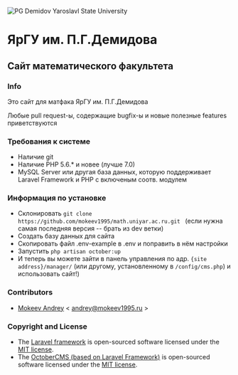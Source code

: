 ![PG Demidov Yaroslavl State University](https://upload.wikimedia.org/wikipedia/ru/2/28/Logo_demidovskiy_universitet.png)
# ЯрГУ им. П.Г.Демидова
## Сайт математического факультета

### Info

Это сайт для матфака ЯрГУ им. П.Г.Демидова 

Любые pull request-ы, содержащие bugfix-ы и новые полезные features приветствуются

### Требования к системе

* Наличие git
* Наличие PHP 5.6.* и новее (лучше 7.0)
* MySQL Server или другая база данных, которую поддерживает Laravel Framework и PHP с включеным соотв. модулем

### Информация по установке

* Склонировать `git clone https://github.com/mokeev1995/math.uniyar.ac.ru.git ` (если нужна самая последняя версия -- брать из dev ветки)
* Создать базу данных для сайта
* Скопировать файл .env-example в .env и поправить в нём настройки
* Запустить `php artisan october:up` 
* И теперь вы можете зайти в панель управления по адр. `{site address}/manager/` (или другому, установленному в `/config/cms.php`) и использовать сайт!)

### Contributors

* [Mokeev Andrey](http://mokeev1995.ru) \< andrey@mokeev1995.ru >

### Copyright and License

* The [Laravel framework](http://laravel.com) is open-sourced software licensed under the [MIT license](http://opensource.org/licenses/MIT).
* The [OctoberCMS (based on Laravel Framework)](https://github.com/octobercms/october) is open-sourced software licensed under the [MIT license](http://opensource.org/licenses/MIT).